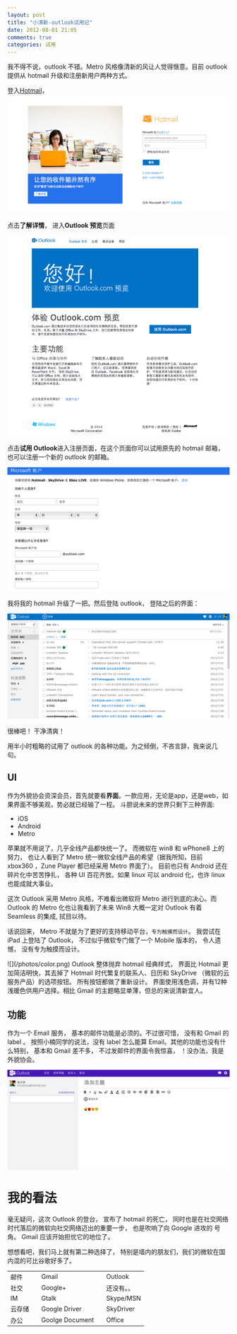 ```yaml
---
layout: post
title: "小清新-outlook试用记"
date: 2012-08-01 21:05
comments: true
categories: 试用
---
```


我不得不说，outlook 不错。Metro 风格像清新的风让人觉得惬意。目前 outlook 提供从 hotmail 升级和注册新用户两种方式。

登入[Hotmail](http://www.hotmail.com)，

<img src="/photos/hotmail.png"></img>

点击<strong>了解详情</strong>， 进入<strong>Outlook 预览</strong>页面

<img src="/photos/outlookpreview.png"></img>

点击<strong>试用 Outlook</strong>进入注册页面，在这个页面你可以试用原先的 hotmail 邮箱，也可以注册一个新的 outlook 的邮箱。

<img src="/photos/register.png"></img>

我将我的 hotmail 升级了一把。然后登陆 outlook， 登陆之后的界面：

<img src="/photos/main.png"></img>

很棒吧！ 干净清爽！

用半小时粗略的试用了 outlook 的各种功能。为之倾倒，不吝言辞，我来说几句。

<!-- more -->

<h2>UI</h2>
作为外貌协会资深会员，首先就要看<strong>界面</strong>。一款应用，无论是app，还是web，如果界面不够美观，势必就已经输了一程。
斗胆说未来的世界只剩下三种界面:

+ iOS
+ Android
+ Metro

苹果就不用说了，几乎全线产品都快统一了。 而微软在 win8 和 wPhone8 上的努力， 也让人看到了
Metro 统一微软全线产品的希望（据我所知，目前 xbox360 ，Zune Player 都已经采用 Metro 界面了）。
目前也只有 Android 还在碎片化中苦苦挣扎， 各种 UI 百花齐放。如果 linux 可以 android 化，也许 linux 也能成就大事业。

这次 Outlook 采用 Metro 风格，不难看出微软将 Metro 进行到底的决心。而 Outlook 的 Metro 化也让我看到了未来 Win8 大概一定对 Outlook 有着
Seamless 的集成, 拭目以待。

话说回来， Metro 不就是为了更好的支持移动平台，`专为触摸而设计`。 我尝试在 iPad 上登陆了 Outlook， 不过似乎微软专门做了一个 Mobile 版本的，
令人遗憾， 没有专为触摸而设计。

<p>
![](/photos/color.png)
Outlook 整体抛弃 hotmail 经典样式，
界面比 Hotmail 更加简洁明快，其去掉了 Hotmail 时代繁复的联系人、日历和 SkyDrive （微软的云服务产品）的选项按钮。
所有按钮都做了重新设计。 界面使用浅色调，并有12种浅暖色供用户选择。相比 Gmail 的主题略显单薄，但总的来说清新宜人。
</p>

<h2>功能</h2>

作为一个 Email 服务， 基本的邮件功能是必须的。不过很可惜， 没有和 Gmail 的 label 。
按照小楠同学的说法，没有 label 怎么能算 Email。其他的功能也没有什么特别， 基本和 Gmail 差不多，
不过发邮件的界面令我惊喜， ！没办法，我是外貌协会。

![](/photos/send.png)

<h1>我的看法</h1>

毫无疑问，这次 Outlook 的登台， 宣布了 hotmail 的死亡， 同时也是在社交网络时代落后的微软向社交网络迈出的重要一步， 也是吹响了向 Google 进攻的
号角。 Gmail 应该开始担忧它的地位了。

想想看吧，我们马上就有第二种选择了， 特别是墙内的朋友们，我们的微软在国内混的可比谷歌好多了。
<table>
<tr>
<td>邮件</td>
<td> </td>
<td>Gmail</td>
<td> </td>
<td>Outlook</td>
</tr>
<tr>
<td>社交</td>
<td> </td>
<td>Google+</td>
<td> </td>
<td>还没有。。</td>
</tr>
<tr>
<td>IM</td>
<td> </td>
<td>Gtalk</td>
<td> </td>
<td>Skype/MSN</td>
</tr>
<tr>
<td>云存储</td>
<td> </td>
<td>Google Driver</td>
<td> </td>
<td>SkyDriver</td>
</tr>
<tr>
<td>办公</td>
<td> </td>
<td>Goolge Document</td>
<td> </td>
<td>Office</td>
</tr>
 </table>

